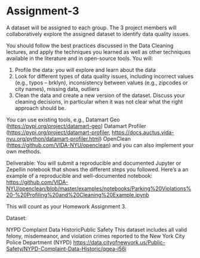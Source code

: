 # Assignment-3

A dataset will be assigned to each group. The 3 project members will collaboratively explore the assigned dataset to identify data quality issues.
 
You should follow the best practices discussed in the Data Cleaning lectures, and apply the techniques you learned as well as other techniques available in the literature and in open-source tools. You will:
1)	Profile the data: you will explore and learn about the data
2)	Look for different types of data quality issues, including incorrect values (e.g., typos – brklyn), inconsistency between values (e.g., zipcodes or city names), missing data, outliers
3)	Clean the data and create a new version of the dataset. Discuss your cleaning decisions, in particular when it was not clear what the right approach should be.
 
You can use existing tools, e.g., 
Datamart Geo (https://pypi.org/project/datamart-geo)
Datamart Profiler (https://pypi.org/project/datamart-profiler, https://docs.auctus.vida-nyu.org/python/datamart-profiler.html)
OpenClean (https://github.com/VIDA-NYU/openclean)
and you can also implement your own methods.


Deliverable: You will submit a reproducible and documented Jupyter or Zepellin notebook that shows the different steps you followed. 
Here’s a an example of a reproducible and well-documented notebook: https://github.com/VIDA-NYU/openclean/blob/master/examples/notebooks/Parking%20Violations%20-%20Profiling%20and%20Cleaning%20Example.ipynb

This will count as your Homework Assignment 3.

Dataset: 

NYPD Complaint Data HistoricPublic Safety
This dataset includes all valid felony, misdemeanor, and violation crimes reported to the New York City Police Department (NYPD)
https://data.cityofnewyork.us/Public-Safety/NYPD-Complaint-Data-Historic/qgea-i56i
